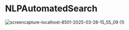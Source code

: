 # NLPAutomatedSearch

![screencapture-localhost-8501-2025-03-28-15_55_09 (1)](https://github.com/user-attachments/assets/4b4cd46f-c326-4d45-ae54-952cccb08bdf)
